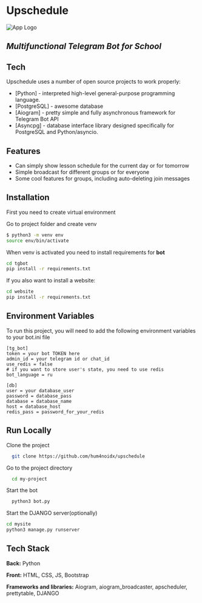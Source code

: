 # Upschedule
![App Logo](https://github.com/hum4noidx/upschedule/blob/main/logo.png?raw=true)
## _Multifunctional Telegram Bot for School_

## Tech

Upschedule uses a number of open source projects to work properly:

- [Python] - interpreted high-level general-purpose programming language.
- [PostgreSQL] - awesome database
- [Aiogram] - pretty simple and fully asynchronous framework for Telegram Bot API
- [Asyncpg] - database interface library designed specifically for PostgreSQL and Python/asyncio.

## Features

- Can simply show lesson schedule for the current day or for tomorrow
- Simple broadcast for different groups or for everyone
- Some cool features for groups, including auto-deleting join messages

## Installation

First you need to create virtual environment

Go to project folder and create venv

```bash
$ python3 -m venv env
source env/bin/activate
```

When venv is activated you need to install requirements for **bot**

```bash
cd tgbot
pip install -r requirements.txt
```

If you also want to install a website:

```bash
cd website
pip install -r requirements.txt
```

## Environment Variables

To run this project, you will need to add the following environment variables to your bot.ini file

```
[tg_bot]
token = your bot TOKEN here
admin_id = your telegram id or chat_id
use_redis = false
# if you want to store user's state, you need to use redis
bot_language = ru

[db]
user = your database_user
password = database_pass
database = database_name
host = database_host
redis_pass = password_for_your_redis
```
## Run Locally

Clone the project

```bash
  git clone https://github.com/hum4noidx/upschedule
```

Go to the project directory

```bash
  cd my-project
```

Start the bot

```bash
  python3 bot.py
```

Start the DJANGO server(optionally)

```bash
cd mysite
python3 manage.py runserver
```

## Tech Stack

**Back:** Python

**Front:** HTML, CSS, JS, Bootstrap

**Frameworks and libraries:** Aiogram, aiogram_broadcaster, apscheduler, prettytable, DJANGO
